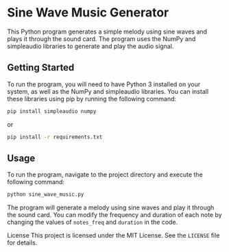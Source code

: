 # Sine Wave Music Generator

This Python program generates a simple melody using sine waves and plays it through the sound card. The program uses the NumPy and simpleaudio libraries to generate and play the audio signal.

## Getting Started

To run the program, you will need to have Python 3 installed on your system, as well as the NumPy and simpleaudio libraries. You can install these libraries using pip by running the following command:

```bash
pip install simpleaudio numpy
```

or

```bash
pip install -r requirements.txt
```

## Usage

To run the program, navigate to the project directory and execute the following command:

```bash
python sine_wave_music.py
```

The program will generate a melody using sine waves and play it through the sound card. You can modify the frequency and duration of each note by changing the values of `notes_freq` and `duration` in the code.

License
This project is licensed under the MIT License. See the `LICENSE` file for details.
